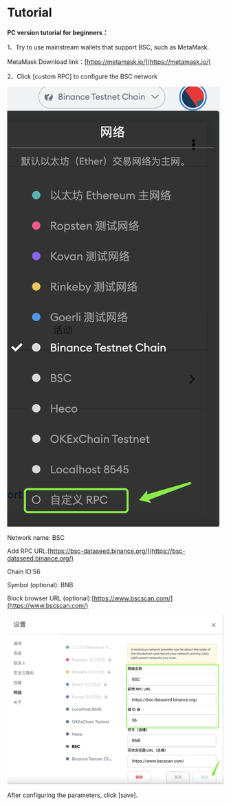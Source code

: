 # Tutorial

**PC version tutorial for beginners：**

1、Try to use mainstream wallets that support BSC, such as MetaMask.

MetaMask Download link：[https://metamask.io/](https://metamask.io/)

2、Click \[custom RPC\] to configure the BSC network

![Entera caption for this image \(optional\)](../../.gitbook/assets/xin-shou-jiao-cheng-1.png)

Network name: BSC

Add RPC URL:[https://bsc-dataseed.binance.org/](https://bsc-dataseed.binance.org/)

Chain ID:56

Symbol \(optional\): BNB

Block browser URL \(optional\):[https://www.bscscan.com/](https://www.bscscan.com/)

![](../../.gitbook/assets/xin-shou-jiao-cheng-2.png)

After configuring the parameters, click \[save\].

